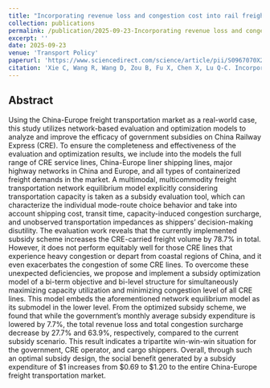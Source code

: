 ```yaml
---
title: "Incorporating revenue loss and congestion cost into rail freight subsidy design: Lessons learned from the China-Europe freight transportation network (JCR-Q1, Second author with Ph.D. supervisor as the first author)"
collection: publications
permalink: /publication/2025-09-23-Incorporating revenue loss and congestion cost into rail freight subsidy design: Lessons learned from the China-Europe freight transportation network
excerpt: ''
date: 2025-09-23
venue: 'Transport Policy'
paperurl: 'https://www.sciencedirect.com/science/article/pii/S0967070X25003622?via%3Dihub'
citation: 'Xie C, Wang R, Wang D, Zou B, Fu X, Chen X, Lu Q-C. Incorporating revenue loss and congestion cost into rail freight subsidy design: Lessons learned from the China-Europe freight transportation network. Transport Policy. 2025, 174: 103819. https://doi.org/10.1016/j.tranpol.2025.103819'
---
```



## Abstract
Using the China-Europe freight transportation market as a real-world case, this study utilizes network-based evaluation and optimization models to analyze and improve the efficacy of government subsidies on China Railway Express (CRE). To ensure the completeness and effectiveness of the evaluation and optimization results, we include into the models the full range of CRE service lines, China-Europe liner shipping lines, major highway networks in China and Europe, and all types of containerized freight demands in the market. A multimodal, multicommodity freight transportation network equilibrium model explicitly considering transportation capacity is taken as a subsidy evaluation tool, which can characterize the individual mode-route choice behavior and take into account shipping cost, transit time, capacity-induced congestion surcharge, and unobserved transportation impedances as shippers’ decision-making disutility. The evaluation work reveals that the currently implemented subsidy scheme increases the CRE-carried freight volume by 78.7% in total. However, it does not perform equitably well for those CRE lines that experience heavy congestion or depart from coastal regions of China, and it even exacerbates the congestion of some CRE lines. To overcome these unexpected deficiencies, we propose and implement a subsidy optimization model of a bi-term objective and bi-level structure for simultaneously maximizing capacity utilization and minimizing congestion level of all CRE lines. This model embeds the aforementioned network equilibrium model as its submodel in the lower level. From the optimized subsidy scheme, we found that while the government’s monthly average subsidy expenditure is lowered by 7.7%, the total revenue loss and total congestion surcharge decrease by 27.7% and 63.9%, respectively, compared to the current subsidy scenario. This result indicates a tripartite win-win-win situation for the government, CRE operator, and cargo shippers. Overall, through such an optimal subsidy design, the social benefit generated by a subsidy expenditure of $1 increases from $0.69 to $1.20 to the entire China-Europe freight transportation market.
